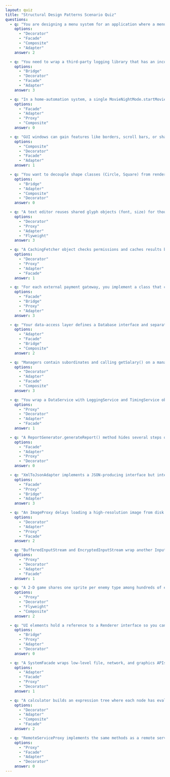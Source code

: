 ```yaml
---
layout: quiz
title: "Structural Design Patterns Scenario Quiz"
questions:
  - q: "You are designing a menu system for an application where a menu can contain menu items as well as sub-menus. A single call like display() or enable() should work uniformly on both. Which design pattern would you use?"
    options:
      - "Decorator"
      - "Facade"
      - "Composite"
      - "Adapter"
    answer: 2

  - q: "You need to wrap a third-party logging library that has an incompatible interface so it matches your codebase’s logger interface. Which design pattern is most suitable?"
    options:
      - "Bridge"
      - "Decorator"
      - "Facade"
      - "Adapter"
    answer: 3

  - q: "In a home-automation system, a single MovieNightMode.startMovieNight() method internally dims lights, lowers blinds, turns on TV/audio, and adjusts the thermostat. Which design pattern does this illustrate?"
    options:
      - "Facade"
      - "Adapter"
      - "Proxy"
      - "Composite"
    answer: 0

  - q: "GUI windows can gain features like borders, scroll bars, or shadows at runtime by wrapping them in other objects that add behavior. Which design pattern enables this?"
    options:
      - "Composite"
      - "Decorator"
      - "Facade"
      - "Adapter"
    answer: 1

  - q: "You want to decouple shape classes (Circle, Square) from rendering back-ends (SVG, OpenGL) so either side can vary independently. Which structural pattern achieves this?"
    options:
      - "Bridge"
      - "Adapter"
      - "Composite"
      - "Decorator"
    answer: 0

  - q: "A text editor reuses shared glyph objects (font, size) for thousands of characters while storing each character’s position separately to save memory. Which pattern is this?"
    options:
      - "Decorator"
      - "Proxy"
      - "Adapter"
      - "Flyweight"
    answer: 3

  - q: "A CachingFetcher object checks permissions and caches results before delegating to a costly DocumentFetcher service. Which design pattern does CachingFetcher represent?"
    options:
      - "Decorator"
      - "Proxy"
      - "Adapter"
      - "Facade"
    answer: 1

  - q: "For each external payment gateway, you implement a class that converts the common PaymentProcessor interface to that gateway’s API. Which pattern are these classes applying?"
    options:
      - "Facade"
      - "Bridge"
      - "Proxy"
      - "Adapter"
    answer: 3

  - q: "Your data-access layer defines a Database interface and separate MySQLDatabase and PostgreSQLDatabase implementations that can be swapped at runtime. Which design pattern is exemplified?"
    options:
      - "Adapter"
      - "Facade"
      - "Bridge"
      - "Composite"
    answer: 2

  - q: "Managers contain subordinates and calling getSalary() on a manager aggregates all team salaries, while the same call on an employee returns just their own. Which pattern would you use?"
    options:
      - "Decorator"
      - "Adapter"
      - "Facade"
      - "Composite"
    answer: 3

  - q: "You wrap a DataService with LoggingService and TimingService objects that implement the same interface and add extra behavior around fetchData(). Which pattern is this?"
    options:
      - "Proxy"
      - "Decorator"
      - "Adapter"
      - "Facade"
    answer: 1

  - q: "A ReportGenerator.generateReport() method hides several steps of a complex analytics library behind one call. Which pattern have you implemented?"
    options:
      - "Facade"
      - "Adapter"
      - "Proxy"
      - "Decorator"
    answer: 0

  - q: "XmlToJsonAdapter implements a JSON-producing interface but internally converts XML data to JSON on the fly. Which design pattern does it embody?"
    options:
      - "Facade"
      - "Proxy"
      - "Bridge"
      - "Adapter"
    answer: 3

  - q: "An ImageProxy delays loading a high-resolution image from disk until display() is called, then delegates to the real image object. Which pattern is ImageProxy using?"
    options:
      - "Decorator"
      - "Adapter"
      - "Proxy"
      - "Facade"
    answer: 2

  - q: "BufferedInputStream and EncryptedInputStream wrap another InputStream and add functionality like buffering or encryption, and wrappers can be stacked. What design pattern are they using?"
    options:
      - "Proxy"
      - "Decorator"
      - "Adapter"
      - "Facade"
    answer: 1

  - q: "A 2-D game shares one sprite per enemy type among hundreds of enemies, each storing only position and health. Which design pattern does this correspond to?"
    options:
      - "Proxy"
      - "Decorator"
      - "Flyweight"
      - "Composite"
    answer: 2

  - q: "UI elements hold a reference to a Renderer interface so you can switch between DirectXRenderer and OpenGLRenderer at runtime without changing UI classes. Which pattern allows this flexibility?"
    options:
      - "Bridge"
      - "Proxy"
      - "Adapter"
      - "Decorator"
    answer: 0

  - q: "A SystemFacade wraps low-level file, network, and graphics APIs so the rest of the code calls SystemFacade methods instead of the underlying libraries. Which pattern does this demonstrate?"
    options:
      - "Adapter"
      - "Facade"
      - "Proxy"
      - "Decorator"
    answer: 1

  - q: "A calculator builds an expression tree where each node has evaluate(); numbers return a value, operations evaluate children and combine results. Which pattern is at work?"
    options:
      - "Decorator"
      - "Adapter"
      - "Composite"
      - "Facade"
    answer: 2

  - q: "RemoteServiceProxy implements the same methods as a remote service but handles network communication transparently so callers treat it as a local object. What pattern is used?"
    options:
      - "Proxy"
      - "Facade"
      - "Adapter"
      - "Decorator"
    answer: 0
---
```


